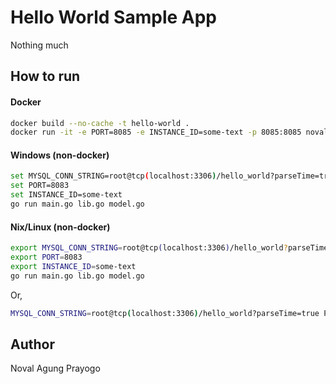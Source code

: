 # Hello World Sample App

Nothing much

## How to run

#### Docker

```bash
docker build --no-cache -t hello-world .
docker run -it -e PORT=8085 -e INSTANCE_ID=some-text -p 8085:8085 novalagung/hello-world:v0
```

#### Windows (non-docker)

```bash
set MYSQL_CONN_STRING=root@tcp(localhost:3306)/hello_world?parseTime=true
set PORT=8083
set INSTANCE_ID=some-text
go run main.go lib.go model.go
```

#### Nix/Linux (non-docker)

```bash
export MYSQL_CONN_STRING=root@tcp(localhost:3306)/hello_world?parseTime=true
export PORT=8083
export INSTANCE_ID=some-text
go run main.go lib.go model.go
```

Or,

```bash
MYSQL_CONN_STRING=root@tcp(localhost:3306)/hello_world?parseTime=true PORT=8083 INSTANCE_ID=some-text go run main.go lib.go model.go
```

## Author

Noval Agung Prayogo
